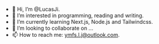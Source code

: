 - 👋 Hi, I’m @LucasJi.
- 👀 I’m interested in programming, reading and writing.
- 🌱 I’m currently learning Next.js, Node.js and Tailwindcss.
- 💞️ I’m looking to collaborate on ...
- 📫 How to reach me: ymfs.l.j@outlook.com.

<!---
LucasJi/LucasJi is a ✨ special ✨ repository because its `README.md` (this file) appears on your GitHub profile.
You can click the Preview link to take a look at your changes.
--->
